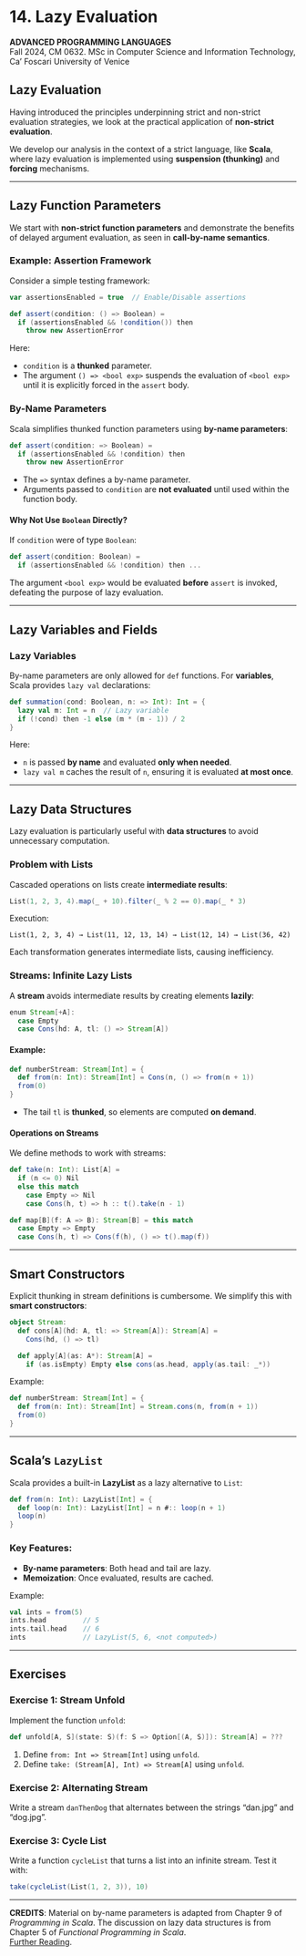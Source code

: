 # 14. Lazy Evaluation

**ADVANCED PROGRAMMING LANGUAGES**  
Fall 2024, CM 0632. MSc in Computer Science and Information Technology, Ca’ Foscari University of Venice

## Lazy Evaluation

Having introduced the principles underpinning strict and non-strict evaluation strategies, we look at the practical application of **non-strict evaluation**.

We develop our analysis in the context of a strict language, like **Scala**, where lazy evaluation is implemented using **suspension (thunking)** and **forcing** mechanisms.

---

## Lazy Function Parameters

We start with **non-strict function parameters** and demonstrate the benefits of delayed argument evaluation, as seen in **call-by-name semantics**.

### Example: Assertion Framework

Consider a simple testing framework:

```scala
var assertionsEnabled = true  // Enable/Disable assertions

def assert(condition: () => Boolean) =
  if (assertionsEnabled && !condition()) then
    throw new AssertionError
```

Here:

- `condition` is a **thunked** parameter.
- The argument `() => <bool exp>` suspends the evaluation of `<bool exp>` until it is explicitly forced in the `assert` body.

### By-Name Parameters

Scala simplifies thunked function parameters using **by-name parameters**:

```scala
def assert(condition: => Boolean) =
  if (assertionsEnabled && !condition) then
    throw new AssertionError
```

- The `=>` syntax defines a by-name parameter.
- Arguments passed to `condition` are **not evaluated** until used within the function body.

#### Why Not Use `Boolean` Directly?

If `condition` were of type `Boolean`:

```scala
def assert(condition: Boolean) =
  if (assertionsEnabled && !condition) then ...
```

The argument `<bool exp>` would be evaluated **before** `assert` is invoked, defeating the purpose of lazy evaluation.

---

## Lazy Variables and Fields

### Lazy Variables

By-name parameters are only allowed for `def` functions. For **variables**, Scala provides `lazy val` declarations:

```scala
def summation(cond: Boolean, n: => Int): Int = {
  lazy val m: Int = n  // Lazy variable
  if (!cond) then -1 else (m * (m - 1)) / 2
}
```

Here:

- `n` is passed **by name** and evaluated **only when needed**.
- `lazy val m` caches the result of `n`, ensuring it is evaluated **at most once**.

---

## Lazy Data Structures

Lazy evaluation is particularly useful with **data structures** to avoid unnecessary computation.

### Problem with Lists

Cascaded operations on lists create **intermediate results**:

```scala
List(1, 2, 3, 4).map(_ + 10).filter(_ % 2 == 0).map(_ * 3)
```

Execution:

```text
List(1, 2, 3, 4) → List(11, 12, 13, 14) → List(12, 14) → List(36, 42)
```

Each transformation generates intermediate lists, causing inefficiency.

### Streams: Infinite Lazy Lists

A **stream** avoids intermediate results by creating elements **lazily**:

```scala
enum Stream[+A]:
  case Empty
  case Cons(hd: A, tl: () => Stream[A])
```

#### Example:

```scala
def numberStream: Stream[Int] = {
  def from(n: Int): Stream[Int] = Cons(n, () => from(n + 1))
  from(0)
}
```

- The tail `tl` is **thunked**, so elements are computed **on demand**.

#### Operations on Streams

We define methods to work with streams:

```scala
def take(n: Int): List[A] =
  if (n <= 0) Nil
  else this match
    case Empty => Nil
    case Cons(h, t) => h :: t().take(n - 1)

def map[B](f: A => B): Stream[B] = this match
  case Empty => Empty
  case Cons(h, t) => Cons(f(h), () => t().map(f))
```

---

## Smart Constructors

Explicit thunking in stream definitions is cumbersome. We simplify this with **smart constructors**:

```scala
object Stream:
  def cons[A](hd: A, tl: => Stream[A]): Stream[A] =
    Cons(hd, () => tl)

  def apply[A](as: A*): Stream[A] =
    if (as.isEmpty) Empty else cons(as.head, apply(as.tail: _*))
```

Example:

```scala
def numberStream: Stream[Int] = {
  def from(n: Int): Stream[Int] = Stream.cons(n, from(n + 1))
  from(0)
}
```

---

## Scala’s `LazyList`

Scala provides a built-in **LazyList** as a lazy alternative to `List`:

```scala
def from(n: Int): LazyList[Int] = {
  def loop(n: Int): LazyList[Int] = n #:: loop(n + 1)
  loop(n)
}
```

### Key Features:

- **By-name parameters**: Both head and tail are lazy.
- **Memoization**: Once evaluated, results are cached.

Example:

```scala
val ints = from(5)
ints.head         // 5
ints.tail.head    // 6
ints              // LazyList(5, 6, <not computed>)
```

---

## Exercises

### Exercise 1: Stream Unfold

Implement the function `unfold`:

```scala
def unfold[A, S](state: S)(f: S => Option[(A, S)]): Stream[A] = ???
```

1. Define `from: Int => Stream[Int]` using `unfold`.
2. Define `take: (Stream[A], Int) => Stream[A]` using `unfold`.

### Exercise 2: Alternating Stream

Write a stream `danThenDog` that alternates between the strings “dan.jpg” and “dog.jpg”.

### Exercise 3: Cycle List

Write a function `cycleList` that turns a list into an infinite stream. Test it with:

```scala
take(cycleList(List(1, 2, 3)), 10)
```

---

**CREDITS**: Material on by-name parameters is adapted from Chapter 9 of _Programming in Scala_. The discussion on lazy data structures is from Chapter 5 of _Functional Programming in Scala_.  
[Further Reading](https://docs.scala-lang.org/overviews/collections-2.13/lazy-lists.html).